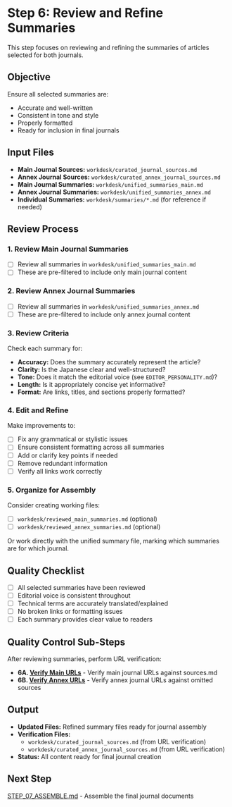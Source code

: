 # Step 6: Review and Refine Summaries

This step focuses on reviewing and refining the summaries of articles selected for both journals.

## Objective

Ensure all selected summaries are:
- Accurate and well-written
- Consistent in tone and style
- Properly formatted
- Ready for inclusion in final journals

## Input Files

- **Main Journal Sources:** `workdesk/curated_journal_sources.md`
- **Annex Journal Sources:** `workdesk/curated_annex_journal_sources.md`
- **Main Journal Summaries:** `workdesk/unified_summaries_main.md`
- **Annex Journal Summaries:** `workdesk/unified_summaries_annex.md`
- **Individual Summaries:** `workdesk/summaries/*.md` (for reference if needed)

## Review Process

### 1. Review Main Journal Summaries

- [ ] Review all summaries in `workdesk/unified_summaries_main.md`
- [ ] These are pre-filtered to include only main journal content

### 2. Review Annex Journal Summaries

- [ ] Review all summaries in `workdesk/unified_summaries_annex.md`
- [ ] These are pre-filtered to include only annex journal content

### 3. Review Criteria

Check each summary for:
- **Accuracy:** Does the summary accurately represent the article?
- **Clarity:** Is the Japanese clear and well-structured?
- **Tone:** Does it match the editorial voice (see `EDITOR_PERSONALITY.md`)?
- **Length:** Is it appropriately concise yet informative?
- **Format:** Are links, titles, and sections properly formatted?

### 4. Edit and Refine

Make improvements to:
- [ ] Fix any grammatical or stylistic issues
- [ ] Ensure consistent formatting across all summaries
- [ ] Add or clarify key points if needed
- [ ] Remove redundant information
- [ ] Verify all links work correctly

### 5. Organize for Assembly

Consider creating working files:
- [ ] `workdesk/reviewed_main_summaries.md` (optional)
- [ ] `workdesk/reviewed_annex_summaries.md` (optional)

Or work directly with the unified summary file, marking which summaries are for which journal.

## Quality Checklist

- [ ] All selected summaries have been reviewed
- [ ] Editorial voice is consistent throughout
- [ ] Technical terms are accurately translated/explained
- [ ] No broken links or formatting issues
- [ ] Each summary provides clear value to readers

## Quality Control Sub-Steps

After reviewing summaries, perform URL verification:

- **6A. [Verify Main URLs](STEP_06A_VERIFY_MAIN_URLS.md)** - Verify main journal URLs against sources.md
- **6B. [Verify Annex URLs](STEP_06B_VERIFY_ANNEX_URLS.md)** - Verify annex journal URLs against omitted sources

## Output

- **Updated Files:** Refined summary files ready for journal assembly
- **Verification Files:** 
  - `workdesk/curated_journal_sources.md` (from URL verification)
  - `workdesk/curated_annex_journal_sources.md` (from URL verification)
- **Status:** All content ready for final journal creation

## Next Step

[STEP_07_ASSEMBLE.md](STEP_07_ASSEMBLE.md) - Assemble the final journal documents